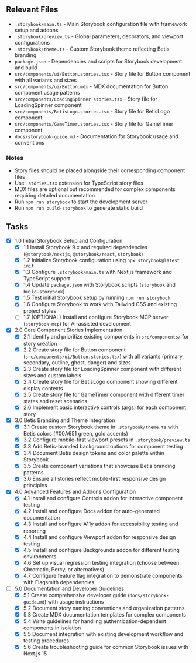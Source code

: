 ## Relevant Files

- `.storybook/main.ts` - Main Storybook configuration file with framework setup and addons
- `.storybook/preview.ts` - Global parameters, decorators, and viewport configurations
- `.storybook/theme.ts` - Custom Storybook theme reflecting Betis branding
- `package.json` - Dependencies and scripts for Storybook development and build
- `src/components/ui/Button.stories.tsx` - Story file for Button component with all variants and sizes
- `src/components/ui/Button.mdx` - MDX documentation for Button component usage patterns
- `src/components/LoadingSpinner.stories.tsx` - Story file for LoadingSpinner component
- `src/components/BetisLogo.stories.tsx` - Story file for BetisLogo component
- `src/components/GameTimer.stories.tsx` - Story file for GameTimer component
- `docs/storybook-guide.md` - Documentation for Storybook usage and conventions

### Notes

- Story files should be placed alongside their corresponding component files
- Use `.stories.tsx` extension for TypeScript story files
- MDX files are optional but recommended for complex components requiring detailed documentation
- Run `npm run storybook` to start the development server
- Run `npm run build-storybook` to generate static build

## Tasks

- [x] 1.0 Initial Storybook Setup and Configuration
  - [x] 1.1 Install Storybook 9.x and required dependencies (`@storybook/nextjs`, `@storybook/react`, `storybook`)
  - [x] 1.2 Initialize Storybook configuration using `npx storybook@latest init`
  - [x] 1.3 Configure `.storybook/main.ts` with Next.js framework and TypeScript support
  - [x] 1.4 Update `package.json` with Storybook scripts (`storybook` and `build-storybook`)
  - [x] 1.5 Test initial Storybook setup by running `npm run storybook`
  - [x] 1.6 Configure Storybook to work with Tailwind CSS and existing project styles
  - [ ] 1.7 (OPTIONAL) Install and configure Storybook MCP server (`storybook-mcp`) for AI-assisted development

- [x] 2.0 Core Component Stories Implementation
  - [x] 2.1 Identify and prioritize existing components in `src/components/` for story creation
  - [x] 2.2 Create story file for Button component (`src/components/ui/Button.stories.tsx`) with all variants (primary, secondary, outline, ghost, danger) and sizes
  - [x] 2.3 Create story file for LoadingSpinner component with different sizes and custom labels
  - [x] 2.4 Create story file for BetisLogo component showing different display contexts
  - [x] 2.5 Create story file for GameTimer component with different timer states and reset scenarios
  - [x] 2.6 Implement basic interactive controls (args) for each component story

- [x] 3.0 Betis Branding and Theme Integration
  - [x] 3.1 Create custom Storybook theme in `.storybook/theme.ts` with Betis colors (#00A651 green, gold accents)
  - [x] 3.2 Configure mobile-first viewport presets in `.storybook/preview.ts`
  - [x] 3.3 Add Betis-branded background options for component testing
  - [x] 3.4 Document Betis design tokens and color palette within Storybook
  - [x] 3.5 Create component variations that showcase Betis branding patterns
  - [x] 3.6 Ensure all stories reflect mobile-first responsive design principles

- [x] 4.0 Advanced Features and Addons Configuration
  - [x] 4.1 Install and configure Controls addon for interactive component testing
  - [x] 4.2 Install and configure Docs addon for auto-generated documentation
  - [x] 4.3 Install and configure A11y addon for accessibility testing and reporting
  - [x] 4.4 Install and configure Viewport addon for responsive design testing
  - [x] 4.5 Install and configure Backgrounds addon for different testing environments
  - [x] 4.6 Set up visual regression testing integration (choose between Chromatic, Percy, or alternatives)
  - [x] 4.7 Configure feature flag integration to demonstrate components with Flagsmith dependencies

- [ ] 5.0 Documentation and Developer Guidelines
  - [x] 5.1 Create comprehensive developer guide (`docs/storybook-guide.md`) with usage instructions
  - [x] 5.2 Document story naming conventions and organization patterns
  - [x] 5.3 Create MDX documentation templates for complex components
  - [x] 5.4 Write guidelines for handling authentication-dependent components in isolation
  - [x] 5.5 Document integration with existing development workflow and testing procedures
  - [x] 5.6 Create troubleshooting guide for common Storybook issues with Next.js 15
